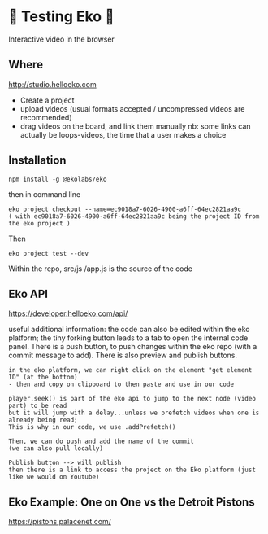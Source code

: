 :dolphin: Testing Eko :dolphin:
=================
Interactive video in the browser 

Where
----
http://studio.helloeko.com
- Create a project
- upload videos (usual formats accepted / uncompressed videos are recommended)
- drag videos on the board, and link them manually
  nb: some links can actually be loops-videos, the time that a user makes a choice


Installation
----
```
npm install -g @ekolabs/eko
```
then in command line
```
eko project checkout --name=ec9018a7-6026-4900-a6ff-64ec2821aa9c
( with ec9018a7-6026-4900-a6ff-64ec2821aa9c being the project ID from the eko project )
```
Then
```
eko project test --dev 
```
Within the repo, src/js /app.js is the source of the code 

Eko API
----
https://developer.helloeko.com/api/

useful additional information:
the code can also be edited within the eko platform;
the tiny forking button leads to a tab to open the internal code panel.
There is a push button, to push changes within the eko repo (with a commit message to add).
There is also preview and publish buttons.

```
in the eko platform, we can right click on the element "get element ID" (at the bottom)
- then and copy on clipboard to then paste and use in our code

player.seek() is part of the eko api to jump to the next node (video part) to be read 
but it will jump with a delay...unless we prefetch videos when one is already being read;
This is why in our code, we use .addPrefetch()
  
Then, we can do push and add the name of the commit 
(we can also pull locally) 
  
Publish button --> will publish 
then there is a link to access the project on the Eko platform (just like we would on Youtube)
```

Eko Example: One on One vs the Detroit Pistons 
----
https://pistons.palacenet.com/
